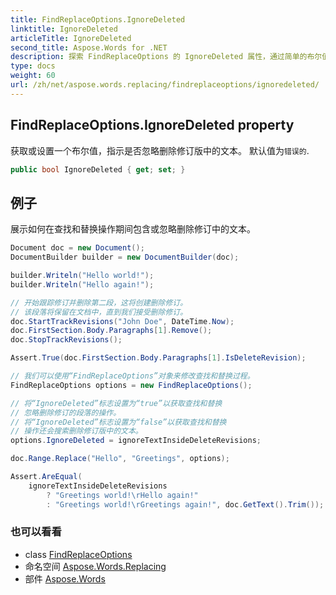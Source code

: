 ```yaml
---
title: FindReplaceOptions.IgnoreDeleted
linktitle: IgnoreDeleted
articleTitle: IgnoreDeleted
second_title: Aspose.Words for .NET
description: 探索 FindReplaceOptions 的 IgnoreDeleted 属性，通过简单的布尔值切换控制已删除修订中的文本可见性。提升您的编辑体验！
type: docs
weight: 60
url: /zh/net/aspose.words.replacing/findreplaceoptions/ignoredeleted/
---
```

## FindReplaceOptions.IgnoreDeleted property

获取或设置一个布尔值，指示是否忽略删除修订版中的文本。 默认值为`错误的`.

```csharp
public bool IgnoreDeleted { get; set; }
```

## 例子

展示如何在查找和替换操作期间包含或忽略删除修订中的文本。

```csharp
Document doc = new Document();
DocumentBuilder builder = new DocumentBuilder(doc);

builder.Writeln("Hello world!");
builder.Writeln("Hello again!");

// 开始跟踪修订并删除第二段，这将创建删除修订。
// 该段落将保留在文档中，直到我们接受删除修订。
doc.StartTrackRevisions("John Doe", DateTime.Now);
doc.FirstSection.Body.Paragraphs[1].Remove();
doc.StopTrackRevisions();

Assert.True(doc.FirstSection.Body.Paragraphs[1].IsDeleteRevision);

// 我们可以使用“FindReplaceOptions”对象来修改查找和替换过程。
FindReplaceOptions options = new FindReplaceOptions();

// 将“IgnoreDeleted”标志设置为“true”以获取查找和替换
// 忽略删除修订的段落的操作。
// 将“IgnoreDeleted”标志设置为“false”以获取查找和替换
// 操作还会搜索删除修订版中的文本。
options.IgnoreDeleted = ignoreTextInsideDeleteRevisions;

doc.Range.Replace("Hello", "Greetings", options);

Assert.AreEqual(
    ignoreTextInsideDeleteRevisions
        ? "Greetings world!\rHello again!"
        : "Greetings world!\rGreetings again!", doc.GetText().Trim());
```

### 也可以看看

* class [FindReplaceOptions](../)
* 命名空间 [Aspose.Words.Replacing](../../../aspose.words.replacing/)
* 部件 [Aspose.Words](../../../)
